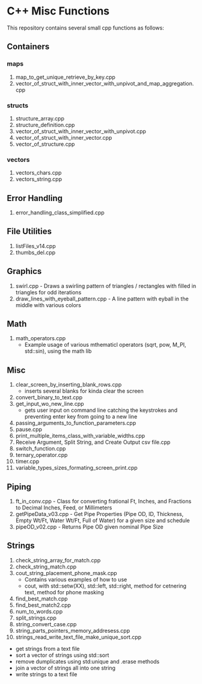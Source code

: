 #  C++ Misc Functions

This repository contains several small cpp functions as follows:

##   Containers
###   maps
1. map_to_get_unique_retrieve_by_key.cpp
2. vector_of_struct_with_inner_vector_with_unpivot_and_map_aggregation.cpp

###   structs
1. structure_array.cpp
2. structure_definition.cpp
3. vector_of_struct_with_inner_vector_with_unpivot.cpp
4. vector_of_struct_with_inner_vector.cpp
5. vector_of_structure.cpp

###   vectors
1. vectors_chars.cpp
2. vectors_string.cpp

##   Error Handling
1. error_handling_class_simplified.cpp

##   File Utilities
1. listFiles_v14.cpp
2. thumbs_del.cpp

##  Graphics
1. swirl.cpp - Draws a swirling pattern of triangles / rectangles with filled in triangles for odd iterations
2. draw_lines_with_eyeball_pattern.cpp - A line pattern with eyball in the middle with various colors

##  Math
1. math_operators.cpp
   - Example usage of various mthematicl operators (sqrt, pow, M_PI, std::sin),  using the math lib

##  Misc
1. clear_screen_by_inserting_blank_rows.cpp
   - inserts several blanks for kinda clear the screen
2. convert_binary_to_text.cpp
3. get_input_wo_new_line.cpp
   - gets user input on command line catching the keystrokes and preventing enter key from going to a new line
4. passing_arguments_to_function_parameters.cpp
5. pause.cpp
6. print_multiple_items_class_with_variable_widths.cpp
7. Receive Argument, Split String, and Create Output csv file.cpp
8. switch_function.cpp
9. ternary_operator.cpp
10. timer.cpp
11. variable_types_sizes_formating_screen_print.cpp
  
## Piping
1. ft_in_conv.cpp - Class for converting frational Ft, Inches, and Fractions to Decimal Inches, Feed, or Millimeters
2. getPipeData_v03.cpp - Get Pipe Properties (Pipe OD, ID, Thickness, Empty Wt/Ft, Water Wt/Ft, Full of Water) for a given size and schedule
3. pipeOD_v02.cpp - Returns Pipe OD given nominal Pipe Size

## Strings
1. check_string_array_for_match.cpp
2. check_string_match.cpp
3. cout_string_placement_phone_mask.cpp
   - Contains various examples of how to use
   - cout, with std::setw(XX), std::left, std::right, method for cetnering text, method for phone masking
4. find_best_match.cpp
5. find_best_match2.cpp
6. num_to_words.cpp
7. split_strings.cpp
8. string_convert_case.cpp
9. string_parts_pointers_memory_addresess.cpp
10. strings_read_write_text_file_make_unique_sort.cpp
   - get strings from a text file
   - sort a vector of strings using std::sort
   - remove dumplicates using std:unique and .erase methods
   - join a vector of strings all into one string
   - write strings to a text file
